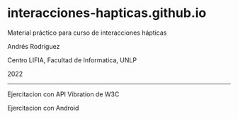 # interacciones-hapticas.github.io
Material práctico para curso de interacciones hápticas

Andrés Rodríguez

Centro LIFIA, Facultad de Informatica, UNLP

2022

--------------------------------------------------------------------


Ejercitacion con API Vibration de W3C

Ejercitacion con Android
